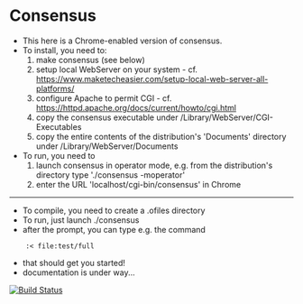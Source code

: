 # Consensus

* This here is a Chrome-enabled version of consensus.
* To install, you need to:
    1. make consensus (see below)
    2. setup local WebServer on your system - cf. https://www.maketecheasier.com/setup-local-web-server-all-platforms/
    3. configure Apache to permit CGI - cf. https://httpd.apache.org/docs/current/howto/cgi.html
    4. copy the consensus executable under /Library/WebServer/CGI-Executables
    5. copy the entire contents of the distribution's 'Documents' directory under /Library/WebServer/Documents
* To run, you need to
    1. launch consensus in operator mode, e.g. from the distribution's directory type './consensus -moperator'
    2. enter the URL 'localhost/cgi-bin/consensus' in Chrome

----

* To compile, you need to create a .ofiles directory
* To run, just launch ./consensus
* after the prompt, you can type e.g. the command
```
    :< file:test/full
```
* that should get you started!
* documentation is under way...


[![Build Status](https://travis-ci.org/Eyescale/Consensus.svg?branch=master)](https://travis-ci.org/Eyescale/Consensus)
